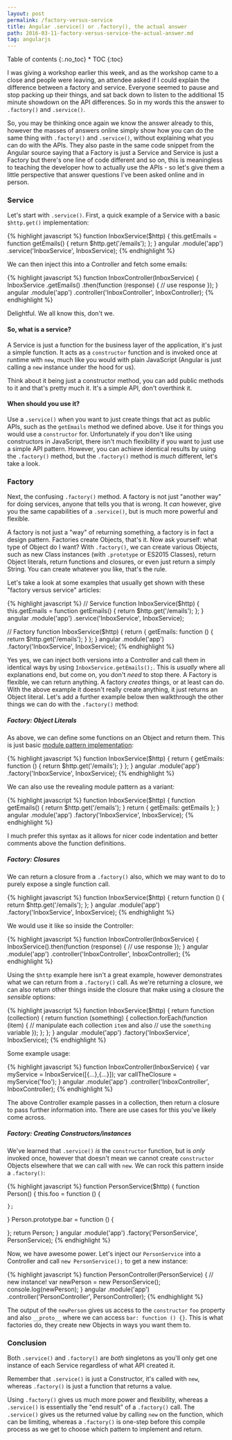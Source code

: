 ```yaml
---
layout: post
permalink: /factory-versus-service
title: Angular .service() or .factory(), the actual answer
path: 2016-03-11-factory-versus-service-the-actual-answer.md
tag: angularjs
---
```


<div class="toc" markdown="1">
<span class="gamma">Table of contents</span>
{:.no_toc}
* TOC
{:toc}
</div>

I was giving a workshop earlier this week, and as the workshop came to a close and people were leaving, an attendee asked if I could explain the difference between a factory and service. Everyone seemed to pause and stop packing up their things, and sat back down to listen to the additional 15 minute showdown on the API differences. So in my words this the answer to `.factory()` and `.service()`.

So, you may be thinking once again we know the answer already to this, however the masses of answers online simply show how you can do the same thing with `.factory()` and `.service()`, without explaining what you can do with the APIs. They also paste in the same code snippet from the Angular source saying that a Factory is just a Service and Service is just a Factory but there's one line of code different and so on, this is meaningless to teaching the developer how to actually use the APIs - so let's give them a little perspective that answer questions I've been asked online and in person.

### Service

Let's start with `.service()`. First, a quick example of a Service with a basic `$http.get()` implementation:

{% highlight javascript %}
function InboxService($http) {
  this.getEmails = function getEmails() {
    return $http.get('/emails');
  };
}
angular
  .module('app')
  .service('InboxService', InboxService);
{% endhighlight %}

We can then inject this into a Controller and fetch some emails:

{% highlight javascript %}
function InboxController(InboxService) {
  InboxService
    .getEmails()
    .then(function (response) {
      // use response
    });
}
angular
  .module('app')
  .controller('InboxController', InboxController);
{% endhighlight %}

Delightful. We all know this, don't we.

#### So, what is a service?

A Service is just a function for the business layer of the application, it's just a simple function. It acts as a `constructor` function and is invoked once at runtime with `new`, much like you would with plain JavaScript (Angular is just calling a `new` instance under the hood for us).

Think about it being just a constructor method, you can add public methods to it and that's pretty much it. It's a simple API, don't overthink it.

#### When should you use it?

Use a `.service()` when you want to just create things that act as public APIs, such as the `getEmails` method we defined above. Use it for things you would use a `constructor` for. Unfortunately if you don't like using constructors in JavaScript, there isn't much flexibility if you want to just use a simple API pattern. However, you can achieve identical results by using the `.factory()` method, but the `.factory()` method is _much_ different, let's take a look.

### Factory

Next, the confusing `.factory()` method. A factory is not just "another way" for doing services, anyone that tells you that is wrong. It _can_ however, give you the same capabilities of a `.service()`, but is much more powerful and flexible.

A factory is not just a "way" of returning something, a factory is in fact a design pattern. Factories create Objects, that's it. Now ask yourself: what type of Object do I want? With `.factory()`, we can create various Objects, such as new Class instances (with `.prototype` or ES2015 Classes), return Object literals, return functions and closures, or even just return a simply String. You can create whatever you like, that's the rule.

Let's take a look at some examples that usually get shown with these "factory versus service" articles:

{% highlight javascript %}
// Service
function InboxService($http) {
  this.getEmails = function getEmails() {
    return $http.get('/emails');
  };
}
angular
  .module('app')
  .service('InboxService', InboxService);

// Factory
function InboxService($http) {
  return {
    getEmails: function () {
      return $http.get('/emails');
    }
  };
}
angular
  .module('app')
  .factory('InboxService', InboxService);
{% endhighlight %}

Yes yes, we can inject both versions into a Controller and call them in identical ways by using `InboxService.getEmails();`. This is _usually_ where all explanations end, but come on, you don't _need_ to stop there. A Factory is flexible, we can return anything. A factory _creates_ things, or at least can do. With the above example it doesn't really create anything, it just returns an Object literal. Let's add a further example below then walkthrough the other things we can do with the `.factory()` method:

##### Factory: Object Literals

As above, we can define some functions on an Object and return them. This is just basic [module pattern implementation](/mastering-the-module-pattern/):

{% highlight javascript %}
function InboxService($http) {
  return {
    getEmails: function () {
      return $http.get('/emails');
    }
  };
}
angular
  .module('app')
  .factory('InboxService', InboxService);
{% endhighlight %}

We can also use the revealing module pattern as a variant:

{% highlight javascript %}
function InboxService($http) {
  function getEmails() {
    return $http.get('/emails');
  }
  return {
    getEmails: getEmails
  };
}
angular
  .module('app')
  .factory('InboxService', InboxService);
{% endhighlight %}

I much prefer this syntax as it allows for nicer code indentation and better comments above the function definitions.

##### Factory: Closures

We can return a closure from a `.factory()` also, which we may want to do to purely expose a single function call.

{% highlight javascript %}
function InboxService($http) {
  return function () {
    return $http.get('/emails');
  };
}
angular
  .module('app')
  .factory('InboxService', InboxService);
{% endhighlight %}

We would use it like so inside the Controller:

{% highlight javascript %}
function InboxController(InboxService) {
  InboxService().then(function (response) {
      // use response
    });
}
angular
  .module('app')
  .controller('InboxController', InboxController);
{% endhighlight %}

Using the `$http` example here isn't a great example, however demonstrates what we can return from a `.factory()` call. As we're returning a closure, we can also return other things inside the closure that make using a closure the _sensible_ options:

{% highlight javascript %}
function InboxService($http) {
  return function (collection) {
    return function (something) {
      collection.forEach(function (item) {
        // manipulate each collection `item` and also
        // use the `something` variable
      });
    };
  };
}
angular
  .module('app')
  .factory('InboxService', InboxService);
{% endhighlight %}

Some example usage:

{% highlight javascript %}
function InboxController(InboxService) {
  var myService = InboxService([{...},{...}]);
  var callTheClosure = myService('foo');
}
angular
  .module('app')
  .controller('InboxController', InboxController);
{% endhighlight %}

The above Controller example passes in a collection, then return a closure to pass further information into. There are use cases for this you've likely come across.

##### Factory: Creating Constructors/instances

We've learned that `.service()` _is_ the `constructor` function, but is _only_ invoked once, however that doesn't mean we cannot create `constructor` Objects elsewhere that we can call with `new`. We can rock this pattern inside a `.factory()`:

{% highlight javascript %}
function PersonService($http) {
  function Person() {
    this.foo = function () {

    };
  }
  Person.prototype.bar = function () {

  };
  return Person;
}
angular
  .module('app')
  .factory('PersonService', PersonService);
{% endhighlight %}

Now, we have awesome power. Let's inject our `PersonService` into a Controller and call `new PersonService();` to get a new instance:

{% highlight javascript %}
function PersonController(PersonService) {
  // new instance!
  var newPerson = new PersonService();
  console.log(newPerson);
}
angular
  .module('app')
  .controller('PersonController', PersonController);
{% endhighlight %}

The output of the `newPerson` gives us access to the `constructor` `foo` property and also `__proto__` where we can access `bar: function () {}`. This is what factories do, they create new Objects in ways you want them to.

### Conclusion

Both `.service()` and `.factory()` are _both_ singletons as you'll only get one instance of each Service regardless of what API created it.

Remember that `.service()` is just a Constructor, it's called with `new`, whereas `.factory()` is just a function that returns a value.

Using `.factory()` gives us much more power and flexibility, whereas a `.service()` is essentially the "end result" of a `.factory()` call. The `.service()` gives us the returned value by calling `new` on the function, which can be limiting, whereas a `.factory()` is one-step before this compile process as we get to choose which pattern to implement and return.
